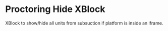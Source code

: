 # Proctoring Hide XBlock

XBlock to show/hide all units from subsuction if platform is inside an iframe.


